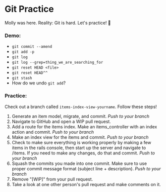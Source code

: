 # Git Practice
Molly was here.
Reality: Git is hard. Let's practice! :tada:

### Demo:
* `git commit --amend`
* `git add -p`
* `git log`
* `git log --grep=thing_we_are_searching_for`
* `git reset HEAD <file>`
* `git reset HEAD^^`
* `git stash`
* How do we undo `git add`?

### Practice:

Check out a branch called `items-index-view-yourname`. Follow these steps!

1. Generate an item model, migrate, and commit. *Push to your branch*
2. Navigate to GitHub and open a WIP pull request.
3. Add a route for the items index. Make an items_controller with an index action and commit. *Push to your branch*
4. Make an index view for the items and commit. *Push to your branch*
5. Check to make sure everything is working properly by making a few items in the rails console, then start up the server and navigate to /items. If you need to make any changes, do that and commit. *Push to your branch*
6. Squash the commits you made into one commit. Make sure to use proper commit message format (subject line + description). *Push to your branch*
7. Remove "[WIP]" from your pull request.
8. Take a look at one other person's pull request and make comments on it.
